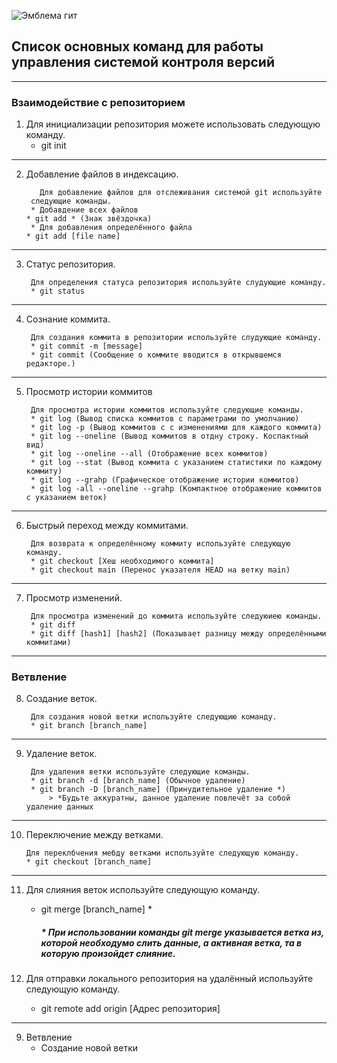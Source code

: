 ![Эмблема гит](git.jpeg)
##  Список основных команд для работы управления системой контроля версий 

---
### Взаимодействие с репозиторием

1. Для инициализации репозитория можете использовать следующую команду.
   * git init
---
2. Добавление файлов в индексацию.

		  Для добавление файлов для отслеживания системой git используйте
		следующие команды.
		* Добавдение всех файлов 
	   * git add * (Знак звёздочка)
		* Для добавления определённого файла
	   * git add [file name]
---
3. Статус репозитория.

		Для определения статуса репозитория используйте слудующие команду.
		* git status
---
4. Сознание коммита.

		Для создания коммита в репозитории используйте слудующие команду.
		* git commit -m [message]
		* git commit (Сообщение о коммите вводится в открывшемся редакторе.)
---
5. Просмотр истории коммитов

		Для просмотра истории коммитов используйте следующие команды.
		* git log (Вывод списка коммитов с параметрами по умолчанию)
		* git log -p (Вывод коммитов с с изменениями для каждого коммита)
		* git log --oneline (Вывод коммитов в отдну строку. Коспактный вид)
		* git log --oneline --all (Отображение всех коммитов)
		* git log --stat (Вывод коммита с указанием статистики по каждому коммиту)
		* git log --grahp (Графическое отображение истории коммитов)
		* git log -all --oneline --grahp (Компактное отображение коммитов с указанием веток)

---
6. Быстрый переход между коммитами.

		Для возврата к определённому коммиту используйте следующую команду.
		* git checkout [Хеш необходимого коммита]
		* git checkout main (Перенос указателя HEAD на ветку main)
---
7. Просмотр изменений.

		Для просмотра изменений до коммита используйте следуюиею команды.
		* git diff 
		* git diff [hash1] [hash2] (Показывает разницу между определёнными коммитами)
---

### Ветвление

8. Создание веток.

		Для создания новой ветки используйте следующию команду.
		* git branch [branch_name]
---
9. Удаление веток.

		Для удаления ветки используйте следующие команды.
		* git branch -d [branch_name] (Обычное удаление)
		* git branch -D [branch_name] (Принудительное удаление *)
			> *Будьте аккуратны, данное удаление повлечёт за собой удаление данных
---
10. Переключение между ветками.

		Для переклбчения мебду ветками используйте следующую команду.
		* git checkout [branch_name]
---
11. Для слияния веток используйте следующую команду.
	* git merge [branch_name] *
		##### * При использовании команды git merge указывается ветка из, которой необходумо слить данные, а активная ветка, та в которую произойдет слияние.
	
8. Для отправки локального репозитория на удалённый используйте следующую команду.
	* git remote add origin [Адрес репозитория]
---
9. Ветвление
	* Создание новой ветки

